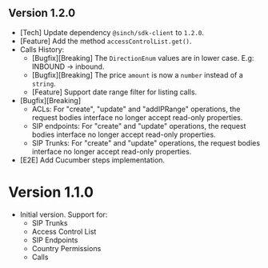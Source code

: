 ## Version 1.2.0
- [Tech] Update dependency `@sinch/sdk-client` to `1.2.0`.
- [Feature] Add the method `accessControlList.get()`.
- Calls History:
  - [Bugfix][Breaking] The `DirectionEnum` values are in lower case. E.g: INBOUND -> inbound.
  - [Bugfix][Breaking] The price `amount` is now a `number` instead of a `string`.
  - [Feature] Support date range filter for listing calls.
- [Bugfix][Breaking]
  - ACLs: For "create", "update" and "addIPRange" operations, the request bodies interface no longer accept read-only properties.
  - SIP endpoints: For "create" and "update" operations, the request bodies interface no longer accept read-only properties.
  - SIP Trunks: For "create" and "update" operations, the request bodies interface no longer accept read-only properties.
- [E2E] Add Cucumber steps implementation.

# Version 1.1.0
 - Initial version. Support for:
   - SIP Trunks
   - Access Control List
   - SIP Endpoints
   - Country Permissions
   - Calls
